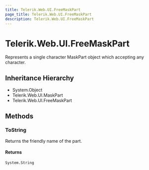 ```yaml
---
title: Telerik.Web.UI.FreeMaskPart
page_title: Telerik.Web.UI.FreeMaskPart
description: Telerik.Web.UI.FreeMaskPart
---
```


# Telerik.Web.UI.FreeMaskPart

Represents a single character MaskPart object which accepting any
            character.

## Inheritance Hierarchy

* System.Object
* Telerik.Web.UI.MaskPart
* Telerik.Web.UI.FreeMaskPart

## Methods

###  ToString

Returns the friendly name of the part.

#### Returns

`System.String` 

